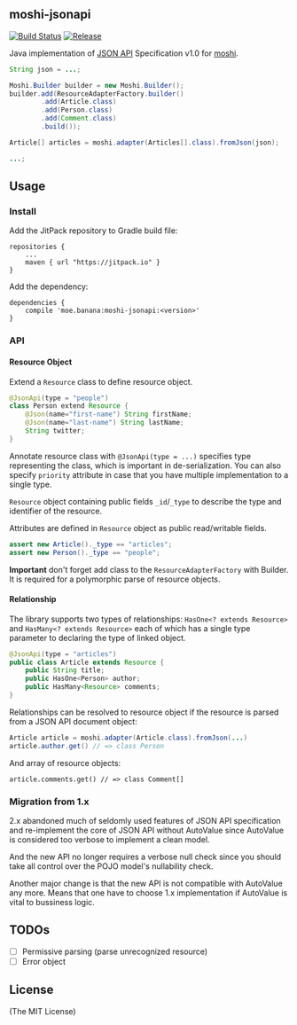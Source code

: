 moshi-jsonapi
-------------

[![Build Status](https://travis-ci.org/kamikat/moshi-jsonapi.svg?branch=master)](https://travis-ci.org/kamikat/moshi-jsonapi)
[![Release](https://jitpack.io/v/moe.banana/moshi-jsonapi.svg)](https://jitpack.io/#moe.banana/moshi-jsonapi)

Java implementation of [JSON API](http://jsonapi.org/) Specification v1.0 for [moshi](https://github.com/square/moshi).

```java
String json = ...;

Moshi.Builder builder = new Moshi.Builder();
builder.add(ResourceAdapterFactory.builder()
        .add(Article.class)
        .add(Person.class)
        .add(Comment.class)
        .build());

Article[] articles = moshi.adapter(Articles[].class).fromJson(json);

...;
```

Usage
-----

### Install ###

Add the JitPack repository to Gradle build file:

    repositories {
        ...
        maven { url "https://jitpack.io" }
    }

Add the dependency:

    dependencies {
        compile 'moe.banana:moshi-jsonapi:<version>'
    }

### API ###

#### Resource Object ####

Extend a `Resource` class to define resource object.

```java
@JsonApi(type = "people")
class Person extend Resource {
    @Json(name="first-name") String firstName;
    @Json(name="last-name") String lastName;
    String twitter;
}
```

Annotate resource class with `@JsonApi(type = ...)` specifies type representing the class,
which is important in de-serialization. You can also specify `priority` attribute in case that
you have multiple implementation to a single type.

`Resource` object containing public fields `_id`/`_type` to describe the type and identifier of the resource.

Attributes are defined in `Resource` object as public read/writable fields.

```java
assert new Article()._type == "articles";
assert new Person()._type == "people";
```

**Important** don't forget add class to the `ResourceAdapterFactory` with Builder.
It is required for a polymorphic parse of resource objects.

#### Relationship ####

The library supports two types of relationships: `HasOne<? extends Resource>` and `HasMany<? extends Resource>`
each of which has a single type parameter to declaring the type of linked object.

```java
@JsonApi(type = "articles")
public class Article extends Resource {
    public String title;
    public HasOne<Person> author;
    public HasMany<Resource> comments;
}
```

Relationships can be resolved to resource object if the resource is parsed from a JSON API document object:

```java
Article article = moshi.adapter(Article.class).fromJson(...)
article.author.get() // => class Person
```

And array of resource objects:

```
article.comments.get() // => class Comment[]
```

### Migration from 1.x ###

2.x abandoned much of seldomly used features of JSON API specification and re-implement the core of JSON API without
AutoValue since AutoValue is considered too verbose to implement a clean model.

And the new API no longer requires a verbose null check since you should take all control over the POJO model's nullability check.

Another major change is that the new API is not compatible with AutoValue any more. Means that one have to choose 1.x implementation
if AutoValue is vital to bussiness logic.

## TODOs ##

- [ ] Permissive parsing (parse unrecognized resource)
- [ ] Error object

License
-------

(The MIT License)
